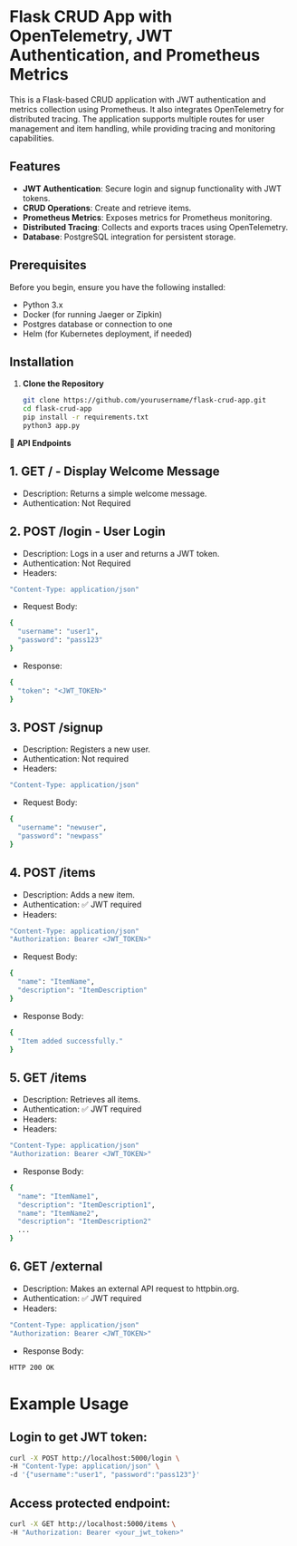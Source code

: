 # Flask CRUD App with OpenTelemetry, JWT Authentication, and Prometheus Metrics

This is a Flask-based CRUD application with JWT authentication and metrics collection using Prometheus. It also integrates OpenTelemetry for distributed tracing. The application supports multiple routes for user management and item handling, while providing tracing and monitoring capabilities.

## Features
- **JWT Authentication**: Secure login and signup functionality with JWT tokens.
- **CRUD Operations**: Create and retrieve items.
- **Prometheus Metrics**: Exposes metrics for Prometheus monitoring.
- **Distributed Tracing**: Collects and exports traces using OpenTelemetry.
- **Database**: PostgreSQL integration for persistent storage.

## Prerequisites
Before you begin, ensure you have the following installed:
- Python 3.x
- Docker (for running Jaeger or Zipkin)
- Postgres database or connection to one
- Helm (for Kubernetes deployment, if needed)

## Installation

1. **Clone the Repository**

   ```bash
   git clone https://github.com/yourusername/flask-crud-app.git
   cd flask-crud-app
   pip install -r requirements.txt
   python3 app.py
   ```

📡 **API Endpoints**

## 1. GET / - Display Welcome Message
- Description: Returns a simple welcome message.
- Authentication: Not Required

## 2. POST /login - User Login
- Description: Logs in a user and returns a JWT token.
- Authentication: Not Required
- Headers:
```bash
"Content-Type: application/json"
```
- Request Body:
```bash
{
  "username": "user1",
  "password": "pass123"
}
```
- Response:
```bash
{
  "token": "<JWT_TOKEN>"
}
```

## 3. POST /signup
- Description: Registers a new user.
- Authentication: Not required
- Headers:
```bash
"Content-Type: application/json"
```
- Request Body:
```bash
{
  "username": "newuser",
  "password": "newpass"
}
```

## 4. POST /items
- Description: Adds a new item.
- Authentication: ✅ JWT required
- Headers:
```bash
"Content-Type: application/json"
"Authorization: Bearer <JWT_TOKEN>"
```
- Request Body:
```bash
{
  "name": "ItemName",
  "description": "ItemDescription"
}
```
- Response Body:
```bash
{
  "Item added successfully."
}
```

## 5. GET /items
- Description: Retrieves all items.
- Authentication: ✅ JWT required
- Headers:
- Headers:
```bash
"Content-Type: application/json"
"Authorization: Bearer <JWT_TOKEN>"
```
- Response Body:
```bash
{
  "name": "ItemName1",
  "description": "ItemDescription1",
  "name": "ItemName2",
  "description": "ItemDescription2"
  ...
}
```

## 6. GET /external
- Description: Makes an external API request to httpbin.org.
- Authentication: ✅ JWT required
- Headers:
```bash
"Content-Type: application/json"
"Authorization: Bearer <JWT_TOKEN>"
```
- Response Body:
```bash
HTTP 200 OK
```

# Example Usage
## Login to get JWT token:
```bash
curl -X POST http://localhost:5000/login \
-H "Content-Type: application/json" \
-d '{"username":"user1", "password":"pass123"}'
```

## Access protected endpoint:
```bash
curl -X GET http://localhost:5000/items \
-H "Authorization: Bearer <your_jwt_token>"
```